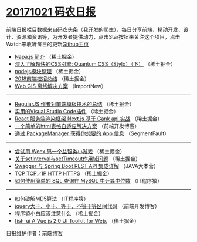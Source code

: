 # [20171021 码农日报](http://hao.caibaojian.com/date/2017/10/21)

[前端日报](http://caibaojian.com/c/news)栏目数据来自[码农头条](http://hao.caibaojian.com/)（我开发的爬虫），每日分享前端、移动开发、设计、资源和资讯等，为开发者提供动力，点击Star按钮来关注这个项目，点击Watch来收听每日的更新[Github主页](https://github.com/kujian/frontendDaily)
* [Napa.js 简介](http://hao.caibaojian.com/54270.html) （稀土掘金）
* [深入了解超快的CSS引擎: Quantum CSS（Stylo）（下）](http://hao.caibaojian.com/54267.html) （稀土掘金）
* [nodejs模块整理](http://hao.caibaojian.com/54275.html) （稀土掘金）
* [2018前端校招总结](http://hao.caibaojian.com/54269.html) （稀土掘金）
* [Web GIS 离线解决方案](http://hao.caibaojian.com/54289.html) （ImportNew）

***
* [RegularJS 作者对前端模板技术的总结](http://hao.caibaojian.com/54272.html) （稀土掘金）
* [实用的Visual Studio Code插件](http://hao.caibaojian.com/54266.html) （稀土掘金）
* [React 服务端渲染框架 Next.js 基于 Gank api 实战](http://hao.caibaojian.com/54271.html) （稀土掘金）
* [一个简单的html表格自适应解决方案](http://hao.caibaojian.com/54297.html) （前端开发博客）
* [通过 PackageManager 获得你想要的 App 信息](http://hao.caibaojian.com/54260.html) （SegmentFault）

***
* [尝试用 Weex 码一个益智类小游戏](http://hao.caibaojian.com/54265.html) （稀土掘金）
* [关于setInterval与setTimeout作用域问题](http://hao.caibaojian.com/54276.html) （稀土掘金）
* [Swagger 与 Spring Boot REST API 集成详解](http://hao.caibaojian.com/54290.html) （JAVA大本营）
* [TCP  TCP／IP  HTTP HTTPS](http://hao.caibaojian.com/54268.html) （稀土掘金）
* [如何使用简单的 SQL 查询在 MySQL 中计算中位数](http://hao.caibaojian.com/54291.html) （IT程序猿）

***
* [如何破解MD5算法](http://hao.caibaojian.com/54292.html) （IT程序猿）
* [jquery大于、小于、等于、不等于等区间代码](http://hao.caibaojian.com/54296.html) （前端开发博客）
* [程序猿小白应该注意什么](http://hao.caibaojian.com/54273.html) （稀土掘金）
* [fish-ui A Vue.js 2.0 UI Toolkit for Web.](http://hao.caibaojian.com/54274.html) （稀土掘金）

日报维护作者：[前端博客](http://caibaojian.com/) 